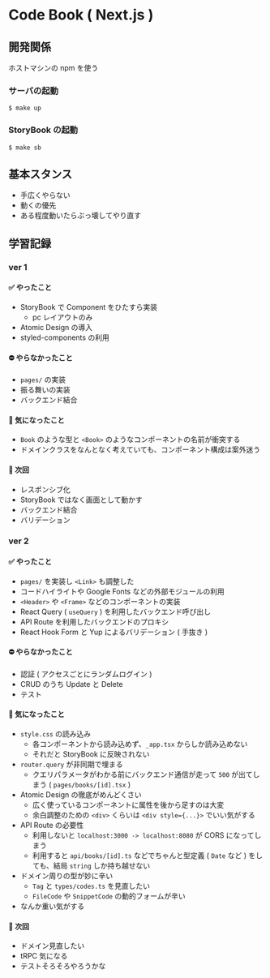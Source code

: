 # Code Book ( Next.js )

## 開発関係
ホストマシンの npm を使う

### サーバの起動
```
$ make up
```

### StoryBook の起動
```
$ make sb
```

## 基本スタンス
- 手広くやらない
- 動くの優先
- ある程度動いたらぶっ壊してやり直す

## 学習記録
### ver 1
#### ✅ やったこと
- StoryBook で Component をひたすら実装
    - pc レイアウトのみ
- Atomic Design の導入
- styled-components の利用

#### ⛔ やらなかったこと
- `pages/` の実装
- 振る舞いの実装
- バックエンド結合

#### 🤔 気になったこと
- `Book` のような型と `<Book>` のようなコンポーネントの名前が衝突する
- ドメインクラスをなんとなく考えていても、コンポーネント構成は案外迷う

#### 🔁 次回
- レスポンシブ化
- StoryBook ではなく画面として動かす
- バックエンド結合
- バリデーション

### ver 2

#### ✅ やったこと
- `pages/` を実装し `<Link>` も調整した
- コードハイライトや Google Fonts などの外部モジュールの利用
- `<Header>` や `<Frame>` などのコンポーネントの実装
- React Query ( `useQuery` ) を利用したバックエンド呼び出し
- API Route を利用したバックエンドのプロキシ
- React Hook Form と Yup によるバリデーション ( 手抜き )

#### ⛔ やらなかったこと
- 認証 ( アクセスごとにランダムログイン )
- CRUD のうち Update と Delete
- テスト

#### 🤔 気になったこと
- `style.css` の読み込み
    - 各コンポーネントから読み込めず、`_app.tsx` からしか読み込めない
    - それだと StoryBook に反映されない
- `router.query` が非同期で埋まる
    - クエリパラメータがわかる前にバックエンド通信が走って `500` が出てしまう ( `pages/books/[id].tsx` )
- Atomic Design の徹底がめんどくさい
    - 広く使っているコンポーネントに属性を後から足すのは大変
    - 余白調整のための `<div>` くらいは `<div style={...}>` でいい気がする
- API Route の必要性
    - 利用しないと `localhost:3000 -> localhost:8080` が CORS になってしまう
    - 利用すると `api/books/[id].ts` などでちゃんと型定義 ( `Date` など ) をしても、結局 `string` しか持ち越せない
- ドメイン周りの型が妙に辛い
    - `Tag` と `types/codes.ts` を見直したい
    - `FileCode` や `SnippetCode` の動的フォームが辛い
- なんか重い気がする

#### 🔁 次回
- ドメイン見直したい
- tRPC 気になる
- テストそろそろやろうかな

